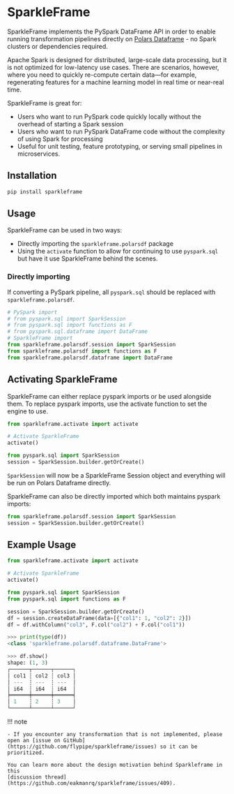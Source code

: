 # SparkleFrame 

SparkleFrame implements the PySpark DataFrame API in order to enable running transformation pipelines
directly on [Polars Dataframe](https://docs.pola.rs/api/python/stable/reference/index.html) - no Spark clusters or 
dependencies required.

Apache Spark is designed for distributed, large-scale data processing, but it is not optimized for low-latency use 
cases. There are scenarios, however, where you need to quickly re-compute certain data—for example, 
regenerating features for a machine learning model in real time or near-real time.

SparkleFrame is great for:

* Users who want to run PySpark code quickly locally without the overhead of starting a Spark session
* Users who want to run PySpark DataFrame code without the complexity of using Spark for processing
* Useful for unit testing, feature prototyping, or serving small pipelines in microservices.

## Installation

```bash
pip install sparkleframe
```

## Usage

SparkleFrame can be used in two ways:

* Directly importing the `sparkleframe.polarsdf` package 
* Using the `activate` function to allow for continuing to use `pyspark.sql` but have it use SparkleFrame behind the scenes.

### Directly importing

If converting a PySpark pipeline, all `pyspark.sql` should be replaced with `sparkleframe.polarsdf`.

```python
# PySpark import
# from pyspark.sql import SparkSession
# from pyspark.sql import functions as F
# from pyspark.sql.dataframe import DataFrame
# SparkleFrame import
from sparkleframe.polarsdf.session import SparkSession
from sparkleframe.polarsdf import functions as F
from sparkleframe.polarsdf.dataframe import DataFrame
```

## Activating SparkleFrame

SparkleFrame can either replace pyspark imports or be used alongside them. To replace pyspark imports, 
use the activate function to set the engine to use.

```python
from sparkleframe.activate import activate

# Activate SparkleFrame
activate()

from pyspark.sql import SparkSession
session = SparkSession.builder.getOrCreate()
```

`SparkSession` will now be a SparkleFrame Session object and everything will be run on Polars Dataframe directly.

SparkleFrame can also be directly imported which both maintains pyspark imports:

```python
from sparkleframe.polarsdf.session import SparkSession
session = SparkSession.builder.getOrCreate()
```

## Example Usage

```python
from sparkleframe.activate import activate

# Activate SparkleFrame
activate()

from pyspark.sql import SparkSession
from pyspark.sql import functions as F

session = SparkSession.builder.getOrCreate()
df = session.createDataFrame(data=[{"col1": 1, "col2": 2}])
df = df.withColumn("col3", F.col("col2") + F.col("col1"))
```
```python
>>> print(type(df))
<class 'sparkleframe.polarsdf.dataframe.DataFrame'>
```
```python
>>> df.show()
shape: (1, 3)
┌──────┬──────┬──────┐
│ col1 ┆ col2 ┆ col3 │
│ ---  ┆ ---  ┆ ---  │
│ i64  ┆ i64  ┆ i64  │
╞══════╪══════╪══════╡
│ 1    ┆ 2    ┆ 3    │
└──────┴──────┴──────┘
```

!!! note

    - If you encounter any transformation that is not implemented, please open an [issue on GitHub](https://github.com/flypipe/sparkleframe/issues) so it can be prioritized. 
    
    You can learn more about the design motivation behind Sparkleframe in this 
    [discussion thread](https://github.com/eakmanrq/sparkleframe/issues/409).